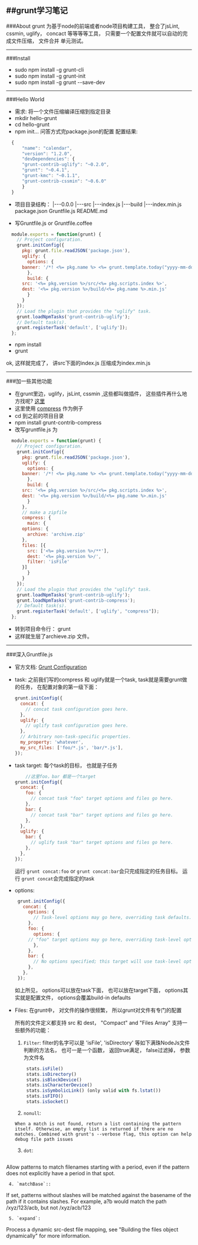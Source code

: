 ##grunt学习笔记
----

###About
  grunt 为基于node的前端或者node项目构建工具， 整合了jsLint, cssmin, uglify， concact 等等等等工具， 只需要一个配置文件就可以自动的完成文件压缩， 文件合并
单元测试。

----
###Install
  * sudo npm install -g grunt-cli
  * sudo npm install -g grunt-init
  * sudo npm install -g grunt --save-dev

----
###Hello World
  * 需求: 将一个文件压缩编译压缩到指定目录
  * mkdir hello-grunt 
  * cd hello-grunt
  * npm init... 问答方式完package.json的配置
  配置结果:

  ```JavaScript
	{
	    "name": "calendar",
	    "version": "1.2.0",
	    "devDependencies": {
		"grunt-contrib-uglify": "~0.2.0",
		"grunt": "~0.4.1",
		"grunt-kmc": "~0.1.1",
		"grunt-contrib-cssmin": "~0.6.0"
	    }
	}
  ```
  * 项目目录结构：
    |---0.0.0
          |---src
                 |---index.js
          |---build
                 |---index.min.js
    package.json
    Gruntfile.js
    README.md
	  
  * 写Gruntfile.js or Gruntfile.coffee
  
  ```JavaScript
	module.exports = function(grunt) {
	  // Project configuration.
	  grunt.initConfig({
	    pkg: grunt.file.readJSON('package.json'),
	    uglify: {
	      options: {
		banner: '/*! <%= pkg.name %> <%= grunt.template.today("yyyy-mm-dd") %> */\n'
	      },
	      build: {
		src: '<%= pkg.version %>/src/<%= pkg.scripts.index %>',
		dest: '<%= pkg.version %>/build/<%= pkg.name %>.min.js'
	      }
	    }
	  });
	  // Load the plugin that provides the "uglify" task.
	  grunt.loadNpmTasks('grunt-contrib-uglify');
	  // Default task(s).
	  grunt.registerTask('default', ['uglify']);
	};
  ```
   * npm install
   * grunt

   ok, 这样就完成了， 讲src下面的index.js 压缩成为index.min.js

---
###加一些其他功能
   *  在grunt里边，uglify，jsLint, cssmin ,这些都叫做插件， 这些插件再什么地方找呢? <a href="http://gruntjs.com/plugins">这里</a>
   *  这里使用 <a href="https://npmjs.org/package/grunt-contrib-compress">compress</a> 作为例子
   *  cd 到之前的项目目录
   *  npm install grunt-contrib-compress
   *  改写gruntfile.js 为

  ```JavaScript
	module.exports = function(grunt) {
	  // Project configuration.
	  grunt.initConfig({
	    pkg: grunt.file.readJSON('package.json'),
	    uglify: {
	      options: {
		banner: '/*! <%= pkg.name %> <%= grunt.template.today("yyyy-mm-dd") %> */\n'
	      },
	      build: {
		src: '<%= pkg.version %>/src/<%= pkg.scripts.index %>',
		dest: '<%= pkg.version %>/build/<%= pkg.name %>.min.js'
	      }
	    },
	    // make a zipfile
	    compress: {
	      main: {
		options: {
		  archive: 'archive.zip'
		},
		files: [{
		  src: ['<%= pkg.version %>/**'],
		  dest: '<%= pkg.version %>/',
		  filter: 'isFile'
		}]
	      }
	    }
	  });
	  // Load the plugin that provides the "uglify" task.
	  grunt.loadNpmTasks('grunt-contrib-uglify');
	  grunt.loadNpmTasks('grunt-contrib-compress');
	  // Default task(s).
	  grunt.registerTask('default', ['uglify', "compress"]);
	};

  ```
  
  * 转到项目命令行： grunt
  * 这样就生层了archieve.zip 文件。

----
###深入Gruntfile.js
   
  * 官方文档: <a href="http://gruntjs.com/configuring-tasks"> Grunt Configuration </a>
  * task:  之前我们写的compress 和 uglify就是一个task, task就是需要grunt做的任务， 在配置对象的第一级下面：
    
    ```JavaScript
	grunt.initConfig({
	  concat: {
	    // concat task configuration goes here.
	  },
	  uglify: {
	    // uglify task configuration goes here.
	  },
	  // Arbitrary non-task-specific properties.
	  my_property: 'whatever',
	  my_src_files: ['foo/*.js', 'bar/*.js'],
	});
    ```
  * task target: 每个task的目标， 也就是子任务
   
    ```JavaScript
        //这里foo，bar 都是一个target
	grunt.initConfig({
	  concat: {
	    foo: {
	      // concat task "foo" target options and files go here.
	    },
	    bar: {
	      // concat task "bar" target options and files go here.
	    },
	  },
	  uglify: {
	    bar: {
	      // uglify task "bar" target options and files go here.
	    },
	  },
	});
    ```
    运行 `grunt concat:foo` or `grunt concat:bar`会只完成指定的任务目标。 
    运行 `grunt concat`会完成指定的task

 * options: 

   ```JavaScript
	grunt.initConfig({
	  concat: {
	    options: {
	      // Task-level options may go here, overriding task defaults.
	    },
	    foo: {
	      options: {
		// "foo" target options may go here, overriding task-level options.
	      },
	    },
	    bar: {
	      // No options specified; this target will use task-level options.
	    },
	  },
	});
   ```
   如上所见， options可以放在task下面， 也可以放在target下面， options其实就是配置文件， options会覆盖build-in defaults

 * Files: 在grunt中， 对文件的操作很频繁， 所以grunt对文件有专门的配置

   所有的文件定义都支持 src 和 dest， "Compact" and "Files Array" 支持一些额外的功能：
	1. `Filter`: filter的名字可以是 'isFile', 'isDirectory' 等如下满珠NodeJs文件判断的方法名， 也可一是一个函数， 返回true满足， false过滤掉， 参数为文件名
	   ```JavaScript
		stats.isFile()
		stats.isDirectory()
		stats.isBlockDevice()
		stats.isCharacterDevice()
		stats.isSymbolicLink() (only valid with fs.lstat())
		stats.isFIFO()
		stats.isSocket()
	   ```
   	2. `nonull`: 
   ``` 
   When a match is not found, return a list containing the pattern itself. Otherwise, an empty list is returned if there are no matches. Combined with grunt's --verbose flag, this option can help debug file path issues
   ``` 
   	3. `dot`:
   ```
Allow patterns to match filenames starting with a period, even if the pattern does not explicitly have a period in that spot.
   ```
   	4. `matchBase`::
   ```
If set, patterns without slashes will be matched against the basename of the path if it contains slashes. For example, a?b would match the path /xyz/123/acb, but not /xyz/acb/123
   ```
   	5. `expand`:
   ```
 Process a dynamic src-dest file mapping, see "Building the files object dynamically" for more information.
   ```
           







  

